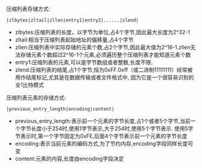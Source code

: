 压缩列表存储方式:

```
|zlbytes|zltail|zllen|entry1|entry2|......|zlend|
```

- zlbytes:压缩列表的长度，以字节为单位,占4个字节,因此最大长度为2^32-1
- zltail:相当于压缩列表起始地址的偏移量,占4个字节
- zllen:压缩列表中实际存储的元素个数,占2个字节,因此最大值为2^16-1.zllen无法存储元素个数超过2^16-1个元素,必须遍历整个压缩列表才能知道元素个数
- entry1:压缩列表的元素,可以是字节数组或者整数,长度不限.
- zlend:压缩列表的结尾,占1个字节,恒为0xFF.0xff（或二进制11111111）经常被用作结尾标记,尤其是在数据传输或者文件格式中,
  因为它是一个很容易识别的全1比特模式

压缩列表元素的存储方式:

```
|previous_entry_length|encoding|content|
```

- previous_entry_length:表示前一个元素的字节长度,占1个或者5个字节,当前一个字节长度小于254时,使用1字节表示,大于254时,使用5个字节表示.
  使用5字节表示时,第一个字节固定为0xFE,后面4个字节表示前一个元素的字节长度
- encoding:表示当前元素的编码方式,为了节约内存,encoding字段同样长度可变
- content:元素的内容,长度由encoding字段决定